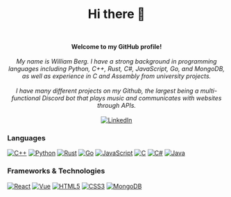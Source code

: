 <h1 align="center"> Hi there 👋 </h1> <br>
<p align="center"> 
    <b> Welcome to my GitHub profile! </b><br><br>
    <i>
         My name is William Berg. I have a strong background in programming languages including Python, C++, Rust, C#, JavaScript, Go, and MongoDB, as well as experience in C and Assembly from university projects. 
    <br><br>
    I have many different projects on my Github, the largest being a multi-functional Discord bot that plays music and communicates with websites through APIs.
    </i> <br> <br>
    <a href="https://www.linkedin.com/in/william-berg-328829277/">
        <img src="https://img.shields.io/badge/LinkedIn-blue?style=flat-square&logo=linkedin" alt="LinkedIn">
    </a>
</p>

### Languages
[![C++](https://img.shields.io/badge/C++-black?style=for-the-badge&logo=cplusplus)](https://github.com/WilleBerg)
[![Python](https://img.shields.io/badge/python-black?style=for-the-badge&logo=python)](https://github.com/WilleBerg)
[![Rust](https://img.shields.io/badge/rust-black?style=for-the-badge&logo=rust)](https://github.com/WilleBerg)
[![Go](https://img.shields.io/badge/GO-black?style=for-the-badge&logo=go)](https://github.com/WilleBerg)
[![JavaScript](https://img.shields.io/badge/javascript-black?style=for-the-badge&logo=javascript)](https://github.com/WilleBerg)
[![C](https://img.shields.io/badge/C-black?style=for-the-badge&logo=c)](https://github.com/WilleBerg)
[![C#](https://img.shields.io/badge/csharp-black?style=for-the-badge&logo=csharp)](https://github.com/WilleBerg)
[![Java](https://img.shields.io/badge/java-black?style=for-the-badge&logo=openjdk)](https://github.com/WilleBerg)

### Frameworks & Technologies
[![React](https://img.shields.io/badge/react-black?style=for-the-badge&logo=react)](https://github.com/WilleBerg)
[![Vue](https://img.shields.io/badge/vue-black?style=for-the-badge&logo=vuedotjs)](https://github.com/WilleBerg)
[![HTML5](https://img.shields.io/badge/html5-black?style=for-the-badge&logo=html5)](https://github.com/WilleBerg)
[![CSS3](https://img.shields.io/badge/css3-black?style=for-the-badge&logo=css3)](https://github.com/WilleBerg)
[![MongoDB](https://img.shields.io/badge/mongodb-black?style=for-the-badge&logo=mongodb)](https://github.com/WilleBerg)
